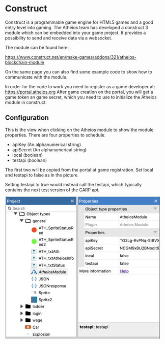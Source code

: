 
# Construct
Construct is a programmable game engine for HTML5 games and a good entry level into 
gaming. The Atheios team has developed a construct 3 module which can be embedded
into your game project. It provides a possibility to send and receive data via a websocket.

The module can be found here:

https://www.construct.net/en/make-games/addons/321/atheios-blockchain-module

On the same page you can also find some example code to show how to communicate with the module.

In order for the code to work you need to register as a game developer at:
https://portal.atheios.org
After game creation on the portal, you will get a game token an game secret, which you need to use to initialize the Atheios module in construct.

## Configuration
This is the view when clicking on the Atheios module to show the module properties.
There are four properties to schedule:

* apiKey (An alphanumerical string)
* apiSecret (An alphanumerical string)
* local (boolean)
* testapi (boolean)

The first two will be copied from the portal at game registration.
Set local and testapi to false as in the picture.

Setting testapi to true would instead call the testapi, which typically contains the next 
test version of the GARP api.

![Atheios Logo](img/construct3/atheios_module.png "The Atheios logo")  



